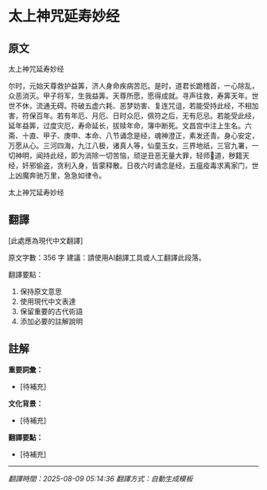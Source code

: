 # 太上神咒延寿妙经

## 原文

太上神咒延寿妙经

尔时，元始天尊救护益筭，济人身命疾病苦厄。是时，道君长跪稽首，一心除乱，众恶消灭。甲子将军，生我益筭。天尊所愿，愿得成就。寻声往救，寿筭天年。世世不休，流通无碍。符破五虚六耗、恶梦妨害、复连咒诅，若能受持此经，不相加害，符保百年。若有年厄、月厄、日时众厄，佩符之后，无有厄忌。若能受此经，延年益筭，过度灾厄，寿命延长，拔赎年命，簿中断死。文昌宫中注上生名。六斋、十直、甲子、庚申、本命、八节诵念是经，魂神澄正，素发还青。身心安定，万愿从心。三河四海，九江八极，诸真人等，仙童玉女，三界地祇，三官九署，一切神明，闻持此经，即为消除一切苦恼，顽逆丑恶无量大罪，轻师𫍬道，秽籍天经，奸邪偷盗，贪利入身，皆蒙释散。日夜六时诵念是经，五瘟疫毒求离家门，世上凶魔奔驰万里，急急如律令。

太上神咒延寿妙经

## 翻譯

[此處應為現代中文翻譯]

原文字數：356 字
建議：請使用AI翻譯工具或人工翻譯此段落。

翻譯要點：
1. 保持原文意思
2. 使用現代中文表達
3. 保留重要的古代術語
4. 添加必要的註解說明

## 註解

**重要詞彙：**
- [待補充]

**文化背景：**
- [待補充]

**翻譯要點：**
- [待補充]

---
*翻譯時間：2025-08-09 05:14:36*
*翻譯方式：自動生成模板*
